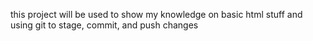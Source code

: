 this project will be used to show my knowledge on basic html stuff and using git to stage, commit, and push changes
